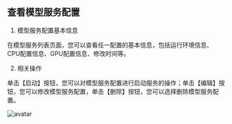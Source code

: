 ## 查看模型服务配置

1. 模型服务配置基本信息

在模型服务列表页面，您可以查看任一配置的基本信息，包括运行环境信息、CPU配置信息、GPU配置信息、修改时间等。

2. 相关操作

单击【启动】按钮，您可以对模型服务配置进行启动服务的操作；单击【编辑】按钮，您可以修改模型服务配置，单击【删除】按钮，您可以选择删除模型服务配置。

![avatar](https://main.qcloudimg.com/raw/3e0d6b7a8b7d55bcb43106705e444164.png)
